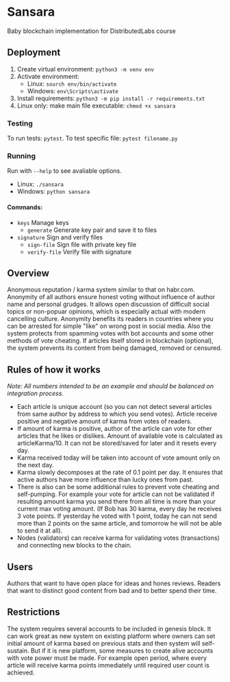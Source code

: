 # Sansara
Baby blockchain implementation for DistributedLabs course

## Deployment
1. Create virtual environment: `python3 -m venv env`
2. Activate environment:
    - Linux: `sourch env/bin/activate`
    - Windows: `env\Scripts\activate`
3. Install requirements: `python3 -m pip install -r requirements.txt`
4. Linux only: make main file executable: `chmod +x sansara`


### Testing
To run tests: `pytest`. To test specific file: `pytest filename.py`

### Running
Run with `--help` to see avaliable options.
- Linux: `./sansara`
- Windows: `python sansara`

#### Commands:
- `keys`       Manage keys
    - `generate`  Generate key pair and save it to files
- `signature`  Sign and verify files
    - `sign-file`    Sign file with private key file
    - `verify-file`  Verify file with signature

## Overview
Anonymous reputation / karma system similar to that on habr.com. Anonymity of all authors ensure honest voting without influence of author name and personal grudges. It allows open discussion of difficult social topics or non-popuar opinions, which is especially actual with modern cancelling culture. Anonymity benefits its readers in countries where you can be arrested for simple "like" on wrong post in social media. Also the system protects from spamming votes with bot accounts and some other methods of vote cheating.
If articles itself stored in blockchain (optional), the system prevents its content from being damaged, removed or censured.

## Rules of how it works
*Note: All numbers intended to be an example and should be balanced on integration process.*

- Each article is unique account (so you can not detect several articles from same author by address to which you send votes). Article receive positive and negative amount of karma from votes of readers.
- If amount of karma is positive, author of the article can vote for other articles that he likes or dislikes. Amount of available vote is calculated as articleKarma/10. It can not be stored/saved for later and it resets every day.
- Karma received today will be taken into account of vote amount only on the next day.
- Karma slowly decomposes at the rate of 0.1 point per day. It ensures that active authors have more influence than lucky ones from past.
- There is also can be some additional rules to prevent vote cheating and self-pumping. For example your vote for article can not be validated if resulting amount karma you send there from all time is more than your current max voting amount. (If Bob has 30 karma, every day he receives 3 vote points. If yesterday he voted with 1 point, today he can not send more than 2 points on the same article, and tomorrow he will not be able to send it at all).
- Nodes (validators) can receive karma for validating votes (transactions) and connecting new blocks to the chain.

## Users
Authors that want to have open place for ideas and hones reviews. Readers that want to distinct good content from bad and to better spend their time.

## Restrictions
The system requires several accounts to be included in genesis block. It can work great as new system on existing platform where owners can set initial amount of karma based on previous stats and then system will self-sustain. But if it is new platform, some measures to create alive accounts with vote power must be made. For example open period, where every article will receive karma points immediately until required user count is achieved.
